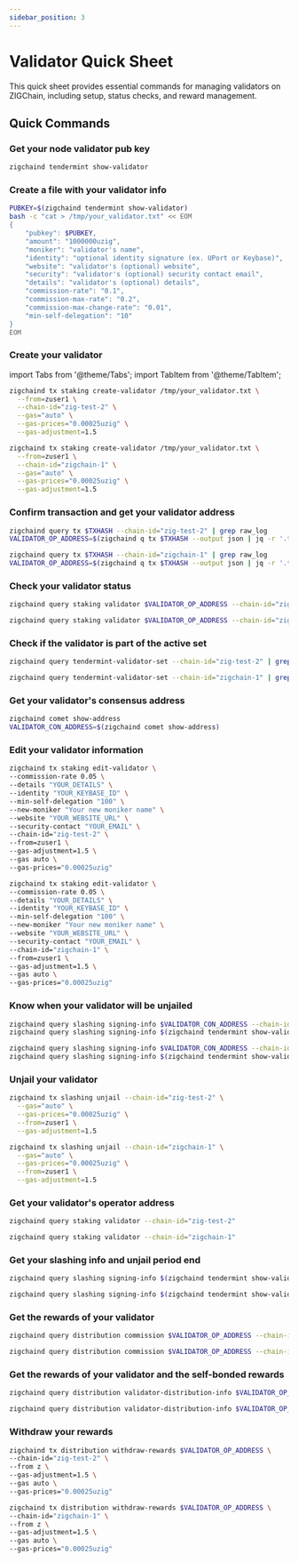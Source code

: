 ```yaml
---
sidebar_position: 3
---
```


# Validator Quick Sheet

This quick sheet provides essential commands for managing validators on ZIGChain, including setup, status checks, and reward management.

<div class="spacer"></div>

## Quick Commands

### Get your node validator pub key

```sh
zigchaind tendermint show-validator
```

### Create a file with your validator info

```sh
PUBKEY=$(zigchaind tendermint show-validator)
bash -c "cat > /tmp/your_validator.txt" << EOM
{
    "pubkey": $PUBKEY,
    "amount": "1000000uzig",
    "moniker": "validator's name",
    "identity": "optional identity signature (ex. UPort or Keybase)",
    "website": "validator's (optional) website",
    "security": "validator's (optional) security contact email",
    "details": "validator's (optional) details",
    "commission-rate": "0.1",
    "commission-max-rate": "0.2",
    "commission-max-change-rate": "0.01",
    "min-self-delegation": "10"
}
EOM
```

### Create your validator

import Tabs from '@theme/Tabs';
import TabItem from '@theme/TabItem';

<Tabs>
  <TabItem value="Testnet" label="Testnet" default>

```sh
zigchaind tx staking create-validator /tmp/your_validator.txt \
  --from=zuser1 \
  --chain-id="zig-test-2" \
  --gas="auto" \
  --gas-prices="0.00025uzig" \
  --gas-adjustment=1.5
```

  </TabItem>
  <TabItem value="Local" label="Local">

```sh
zigchaind tx staking create-validator /tmp/your_validator.txt \
  --from=zuser1 \
  --chain-id="zigchain-1" \
  --gas="auto" \
  --gas-prices="0.00025uzig" \
  --gas-adjustment=1.5
```

  </TabItem>
</Tabs>

### Confirm transaction and get your validator address

<Tabs>
  <TabItem value="Testnet" label="Testnet" default>

```sh
zigchaind query tx $TXHASH --chain-id="zig-test-2" | grep raw_log
VALIDATOR_OP_ADDRESS=$(zigchaind q tx $TXHASH --output json | jq -r '.tx.body.messages[0].validator_address')
```

  </TabItem>
  <TabItem value="Local" label="Local">

```sh
zigchaind query tx $TXHASH --chain-id="zigchain-1" | grep raw_log
VALIDATOR_OP_ADDRESS=$(zigchaind q tx $TXHASH --output json | jq -r '.tx.body.messages[0].validator_address')
```

  </TabItem>
</Tabs>

### Check your validator status

<Tabs>
  <TabItem value="Testnet" label="Testnet" default>

```sh
zigchaind query staking validator $VALIDATOR_OP_ADDRESS --chain-id="zig-test-2"
```

  </TabItem>
  <TabItem value="Local" label="Local">

```sh
zigchaind query staking validator $VALIDATOR_OP_ADDRESS --chain-id="zigchain-1"
```

  </TabItem>
</Tabs>

### Check if the validator is part of the active set

<Tabs>
  <TabItem value="Testnet" label="Testnet" default>

```sh
zigchaind query tendermint-validator-set --chain-id="zig-test-2" | grep "$(zigchaind tendermint show-address)"
```

  </TabItem>
  <TabItem value="Local" label="Local">

```sh
zigchaind query tendermint-validator-set --chain-id="zigchain-1" | grep "$(zigchaind tendermint show-address)"
```

  </TabItem>
</Tabs>

### Get your validator's consensus address

```sh
zigchaind comet show-address
VALIDATOR_CON_ADDRESS=$(zigchaind comet show-address)
```

### Edit your validator information

<Tabs>
  <TabItem value="Testnet" label="Testnet" default>

```sh
zigchaind tx staking edit-validator \
--commission-rate 0.05 \
--details "YOUR_DETAILS" \
--identity "YOUR_KEYBASE_ID" \
--min-self-delegation "100" \
--new-moniker "Your new moniker name" \
--website "YOUR_WEBSITE_URL" \
--security-contact "YOUR_EMAIL" \
--chain-id="zig-test-2" \
--from=zuser1 \
--gas-adjustment=1.5 \
--gas auto \
--gas-prices="0.00025uzig"
```

  </TabItem>
  <TabItem value="Local" label="Local">

```sh
zigchaind tx staking edit-validator \
--commission-rate 0.05 \
--details "YOUR_DETAILS" \
--identity "YOUR_KEYBASE_ID" \
--min-self-delegation "100" \
--new-moniker "Your new moniker name" \
--website "YOUR_WEBSITE_URL" \
--security-contact "YOUR_EMAIL" \
--chain-id="zigchain-1" \
--from=zuser1 \
--gas-adjustment=1.5 \
--gas auto \
--gas-prices="0.00025uzig"
```

  </TabItem>
</Tabs>

### Know when your validator will be unjailed

<Tabs>
  <TabItem value="Testnet" label="Testnet" default>

```sh
zigchaind query slashing signing-info $VALIDATOR_CON_ADDRESS --chain-id="zig-test-2"
zigchaind query slashing signing-info $(zigchaind tendermint show-validator) --chain-id="zig-test-2"
```

  </TabItem>
  <TabItem value="Local" label="Local">

```sh
zigchaind query slashing signing-info $VALIDATOR_CON_ADDRESS --chain-id="zigchain-1"
zigchaind query slashing signing-info $(zigchaind tendermint show-validator) --chain-id="zigchain-1"
```

  </TabItem>
</Tabs>

### Unjail your validator

<Tabs>
  <TabItem value="Testnet" label="Testnet" default>

```sh
zigchaind tx slashing unjail --chain-id="zig-test-2" \
  --gas="auto" \
  --gas-prices="0.00025uzig" \
  --from=zuser1 \
  --gas-adjustment=1.5
```

  </TabItem>
  <TabItem value="Local" label="Local">

```sh
zigchaind tx slashing unjail --chain-id="zigchain-1" \
  --gas="auto" \
  --gas-prices="0.00025uzig" \
  --from=zuser1 \
  --gas-adjustment=1.5
```

  </TabItem>
</Tabs>

### Get your validator's operator address

<Tabs>
  <TabItem value="Testnet" label="Testnet" default>

```sh
zigchaind query staking validator --chain-id="zig-test-2"
```

  </TabItem>
  <TabItem value="Local" label="Local">

```sh
zigchaind query staking validator --chain-id="zigchain-1"
```

  </TabItem>
</Tabs>

### Get your slashing info and unjail period end

<Tabs>
  <TabItem value="Testnet" label="Testnet" default>

```sh
zigchaind query slashing signing-info $(zigchaind tendermint show-validator) --chain-id="zig-test-2"
```

  </TabItem>
  <TabItem value="Local" label="Local">

```sh
zigchaind query slashing signing-info $(zigchaind tendermint show-validator) --chain-id="zigchain-1"
```

  </TabItem>
</Tabs>

### Get the rewards of your validator

<Tabs>
  <TabItem value="Testnet" label="Testnet" default>

```sh
zigchaind query distribution commission $VALIDATOR_OP_ADDRESS --chain-id="zig-test-2"
```

  </TabItem>
  <TabItem value="Local" label="Local">

```sh
zigchaind query distribution commission $VALIDATOR_OP_ADDRESS --chain-id="zigchain-1"
```

  </TabItem>
</Tabs>

### Get the rewards of your validator and the self-bonded rewards

<Tabs>
  <TabItem value="Testnet" label="Testnet" default>

```sh
zigchaind query distribution validator-distribution-info $VALIDATOR_OP_ADDRESS --chain-id="zig-test-2"
```

  </TabItem>
  <TabItem value="Local" label="Local">

```sh
zigchaind query distribution validator-distribution-info $VALIDATOR_OP_ADDRESS --chain-id="zigchain-1"
```

  </TabItem>
</Tabs>

### Withdraw your rewards

<Tabs>
  <TabItem value="Testnet" label="Testnet" default>

```sh
zigchaind tx distribution withdraw-rewards $VALIDATOR_OP_ADDRESS \
--chain-id="zig-test-2" \
--from z \
--gas-adjustment=1.5 \
--gas auto \
--gas-prices="0.00025uzig"
```

  </TabItem>
  <TabItem value="Local" label="Local">

```sh
zigchaind tx distribution withdraw-rewards $VALIDATOR_OP_ADDRESS \
--chain-id="zigchain-1" \
--from z \
--gas-adjustment=1.5 \
--gas auto \
--gas-prices="0.00025uzig"
```

  </TabItem>
</Tabs>

<div class="spacer"></div>
